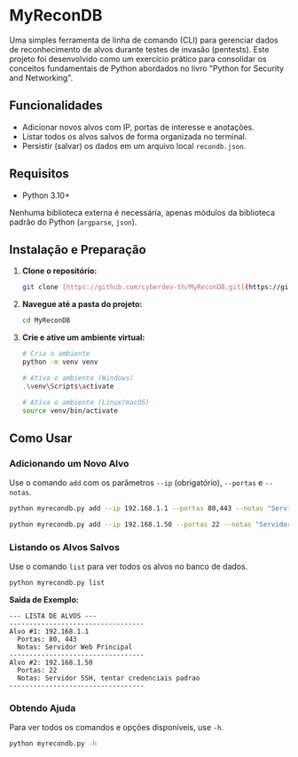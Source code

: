 # MyReconDB

Uma simples ferramenta de linha de comando (CLI) para gerenciar dados de reconhecimento de alvos durante testes de invasão (pentests). Este projeto foi desenvolvido como um exercício prático para consolidar os conceitos fundamentais de Python abordados no livro "Python for Security and Networking".

## Funcionalidades

* Adicionar novos alvos com IP, portas de interesse e anotações.
* Listar todos os alvos salvos de forma organizada no terminal.
* Persistir (salvar) os dados em um arquivo local `recondb.json`.

## Requisitos

* Python 3.10+

Nenhuma biblioteca externa é necessária, apenas módulos da biblioteca padrão do Python (`argparse`, `json`).

## Instalação e Preparação

1.  **Clone o repositório:**
    ```bash
    git clone [https://github.com/cyberdev-th/MyReconDB.git](https://github.com/cyberdev-th/MyReconDB.git)
    ```

2.  **Navegue até a pasta do projeto:**
    ```bash
    cd MyReconDB
    ```

3.  **Crie e ative um ambiente virtual:**
    ```bash
    # Cria o ambiente
    python -m venv venv

    # Ativa o ambiente (Windows)
    .\venv\Scripts\activate

    # Ativa o ambiente (Linux/macOS)
    source venv/bin/activate
    ```

## Como Usar

### Adicionando um Novo Alvo

Use o comando `add` com os parâmetros `--ip` (obrigatório), `--portas` e `--notas`.

```bash
python myrecondb.py add --ip 192.168.1.1 --portas 80,443 --notas "Servidor Web Principal"
```
```bash
python myrecondb.py add --ip 192.168.1.50 --portas 22 --notas "Servidor SSH, tentar credenciais padrao"
```

### Listando os Alvos Salvos

Use o comando `list` para ver todos os alvos no banco de dados.

```bash
python myrecondb.py list
```
**Saída de Exemplo:**
```
--- LISTA DE ALVOS ---
----------------------------------
Alvo #1: 192.168.1.1
  Portas: 80, 443
  Notas: Servidor Web Principal
----------------------------------
Alvo #2: 192.168.1.50
  Portas: 22
  Notas: Servidor SSH, tentar credenciais padrao
----------------------------------
```

### Obtendo Ajuda

Para ver todos os comandos e opções disponíveis, use `-h`.

```bash
python myrecondb.py -h
```